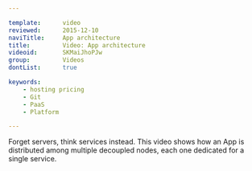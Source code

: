 ```yaml
---

template:      video
reviewed:      2015-12-10
naviTitle:     App architecture
title:         Video: App architecture
videoid:       SKMaiJhoPJw
group:         Videos
dontList:      true

keywords:
    - hosting pricing
    - Git
    - PaaS
    - Platform

---
```


Forget servers, think services instead. This video shows how an App is distributed among multiple decoupled nodes, each one dedicated for a single service.